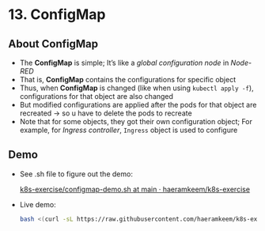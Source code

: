 # 13. ConfigMap

## About ConfigMap

- The **ConfigMap** is simple; It’s like a *global configuration node* in *Node-RED*
- That is, **ConfigMap** contains the configurations for specific object
- Thus, when **ConfigMap** is changed (like when using `kubectl apply -f`), configurations for that object are also changed
- But modified configurations are applied after the pods for that object are recreated → so u have to delete the pods to recreate
- Note that for some objects, they got their own configuration object; For example, for *Ingress controller*, `Ingress` object is used to configure

## Demo

- See .sh file to figure out the demo:
    
    [k8s-exercise/configmap-demo.sh at main · haeramkeem/k8s-exercise](https://github.com/haeramkeem/k8s-exercise/blob/main/ch3/3.4.2-ConfigMap/configmap-demo.sh)
    
- Live demo:
    
    ```bash
    bash <(curl -sL https://raw.githubusercontent.com/haeramkeem/k8s-exercise/main/ch3/3.4.2-ConfigMap/configmap-demo.sh)
    ```